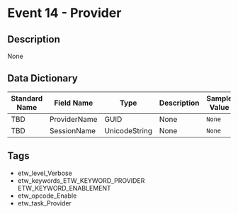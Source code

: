 # Event 14 - Provider

## Description
None

## Data Dictionary
|Standard Name|Field Name|Type|Description|Sample Value|
|---|---|---|---|---|
|TBD|ProviderName|GUID|None|`None`|
|TBD|SessionName|UnicodeString|None|`None`|

## Tags
* etw_level_Verbose
* etw_keywords_ETW_KEYWORD_PROVIDER ETW_KEYWORD_ENABLEMENT
* etw_opcode_Enable
* etw_task_Provider
